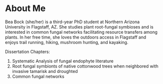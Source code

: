 # About Me

Bea Bock (she/her) is a third-year PhD student at Northern Arizona University in Flagstaff, AZ. She studies plant root-fungal symbioses and is interested in common fungal networks facilitating resource transfers among plants. In her free time, she loves the outdoors access in Flagstaff and enjoys trail running, hiking, mushroom hunting, and kayaking. 

Dissertation Chapters:
1) Systematic Analysis of fungal endophyte literature
2) Root fungal symbionts of native cottonwood trees when neighbored with invasive tamarisk and droughted
3) Common fungal networks